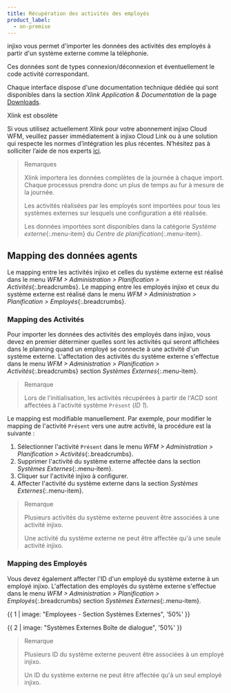 ```yaml
---
title: Récupération des activités des employés
product_label:
  - on-premise
---
```


injixo vous permet d'importer les données des activités des employés à partir d'un système externe comme la téléphonie.

Ces données sont de types connexion/déconnexion et éventuellement le code activité correspondant.

Chaque interface dispose d'une documentation technique dédiée qui sont disponibles dans la section _Xlink Application & Documentation_ de la page [Downloads](https://downloads.injixo.com/fr).

<div markdown="1" class="hint-box-default hint-box-red">

Xlink est obsolète

Si vous utilisez actuellement Xlink pour votre abonnement injixo Cloud WFM, veuillez passer immédiatement à injixo Cloud Link ou à une solution qui respecte les normes d’intégration les plus récentes. N’hésitez pas à solliciter l’aide de nos experts [ici](https://www.injixo.com/fr/contact/).

</div>

> Remarques
>
> Xlink importera les données complètes de la journée à chaque import. Chaque processus prendra donc un plus de temps au fur à mesure de la journée.
>
> Les activités réalisées par les employés sont importées pour tous les systèmes externes sur lesquels une configuration a été réalisée.
>
> Les données importées sont disponibles dans la catégorie _Système externe_{:.menu-item} du _Centre de planification_{:.menu-item}.

## Mapping des données agents

Le mapping entre les activités injixo et celles du système externe est réalisé dans le menu _WFM > Administration > Planification > Activités_{:.breadcrumbs}.
Le mapping entre les employés injixo et ceux du système externe est réalisé dans le menu _WFM > Administration > Planification > Employés_{:.breadcrumbs}.

### Mapping des Activités

Pour importer les données des activités des employés dans injixo, vous devez en premier déterminer quelles sont les activités qui seront affichées dans le planning quand un employé se connecte à une activité d'un système externe. L'affectation des activités du système externe s'effectue dans le menu _WFM > Administration > Planification > Activités_{:.breadcrumbs} section _Systèmes Externes_{:.menu-item}.

> Remarque
>
> Lors de l'initialisation, les activités récupérées à partir de l'ACD sont affectées à l'activité système `Présent` (_ID 1_).

Le mapping est modifiable manuellement.
Par exemple, pour modifier le mapping de l'activité `Présent` vers une autre activité, la procédure est la suivante :

1. Sélectionner l'activité `Présent` dans le menu _WFM > Administration > Planification > Activités_{:.breadcrumbs}.
2. Supprimer l'activité du système externe affectée dans la section _Systèmes Externes_{:.menu-item}.
3. Cliquer sur l'activité injixo à configurer.
4. Affecter l'activité du système externe dans la section _Systèmes Externes_{:.menu-item}.

> Remarque
>
> Plusieurs activités du système externe peuvent être associées à une activité injixo.
>
> Une activité du système externe ne peut être affectée qu'à une seule activité injixo.

### Mapping des Employés

Vous devez également affecter l'ID d'un employé du système externe à un employé injixo. L'affectation des employés du système externe s'effectue dans le menu _WFM > Administration > Planification > Employés_{:.breadcrumbs} section _Systèmes Externes_{:.menu-item}.

{{ 1 | image: "Employees - Section Systèmes Externes", '50%' }}

{{ 2 | image: "Systèmes Externes Boîte de dialogue", '50%' }}

> Remarque
>
> Plusieurs ID du système externe peuvent être associées à un employé injixo.
>
> Un ID du système externe ne peut être affectée qu'à un seul employé injixo.
